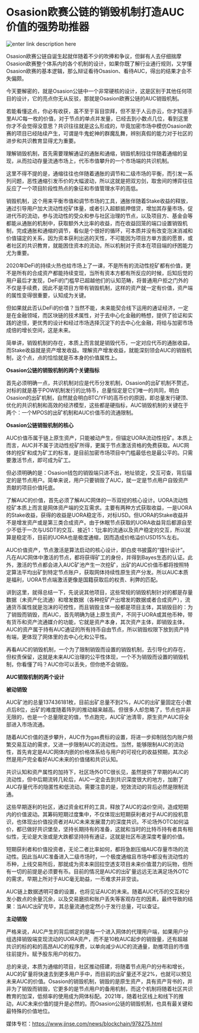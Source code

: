 # ******Osasion欧赛公链的销毁机制打造AUC价值的强势助推器******

![enter link description here](https://github.com/AUC-IO/AUC--publicity/blob/main/%E5%9B%BE%E7%89%87/%E5%B0%81%E9%9D%A2%E5%9B%BE.jpg)

Osasion欧赛公链自诞生起就伴随着不少的吹捧和争议，但鲜有人去仔细揣摩Osasion欧赛整个体系内的各个机制的设计，如果你既了解行业通行规则，又学懂Osasion欧赛的基本逻辑，那么辩证看待Osasion、看待AUC，得出的结果才会不失偏颇。

今天要解密的，就是Osasion公链中一个非常硬核的设计，这是区别于其他任何项目的设计，它的亮点你无从反驳，那就是Osasion欧赛公链的AUC销毁机制。

若能看懂这点，你必有收获，虽不至于盲目崇拜，但不至于人云亦云，你才知道手里AUC每一枚的价值，对于节点的单点并发量，已经去到小数点几位，看到这里你才不会觉得没意思？共识往往就是这么形成的，毕竟加密市场中模仿Osasion欧赛的项目已经陆续产生，可谓是牛鬼蛇神的群魔乱舞，辨别真假的能力对于社区的进步和共识教育显得尤为重要。

理解销毁机制，首先需要理解通证的通胀和通缩，销毁机制往往伴随着通缩的呈现，从而拉动存量流通市场上，代币市值攀升的一个市场端的共识机制。

这里不得不提的是，通缩往往也伴随着通胀的调节和二级市场的平衡，而引发一系列问题，恶性通缩引发币价的大幅波动，所以这就是把双刃剑，取舍间的博弈往往反应了一个项目阶段性热点的象征和市值管理水平的高低。

销毁机制，这个用来平衡市值和调节市场的工具，通胀伴随着Stake收益的释放，通过引导用户加大流动性挖矿体量，或者引入超额抵押借贷，增加其存量市场，促进代币的流动，参与流动性的受众和参与社区治理的节点，以及项目方、基金会等都能从通胀的机制中，获取额外大比率的收益，而在收益回笼的端口设置销毁机制，完成通胀和通缩的调节，看似是个很好的循环，可本质并没有改变泡沫消减和价值锚定的关系，因为资本获利出逃的天性，不可能因为项目方单方面的愿景，或者社区的共识教育，就能困住资本的流动，所以机制对于资本在项目端的纾困能力尤为重要。

2020年DeFi的持续火热也给市场上了一课，不是所有的流动性挖矿都有价值，更不是所有的合成资产都能持续变现，当所有资本方都有所反应的时候，后知后觉的用户最后才发现，DeFi的门槛早已超越他们的认知范畴，将普通用户拒之门外的不仅是手续费，因此不是项目方带有销毁机制，这样的资产就一定有价值，资产端的属性变得很重要，认知成为关键。

但如果就此否认DeFi的价值？当然不能，未来能契合线下运用的通证经济，一定是在金融领域，而区块链的技术属性，对于去中心化金融的畅想，提供了验证和实践的途径，更优秀的设计和经过市场选择沉淀下的去中心化金融，将给与加密市场成倍的增长空间，这是未来。

简单讲，销毁机制的存在，本质上而言就是销毁代币，一定对应代币的通胀收益，而Stake收益就是资产增发收益。理解资产增发收益，就能深刻领会AUC的销毁机制，这个点，点的恰恰就是币本身的价值属性上。

**Osasion公链的销毁机制的两个关键指标**

首先必须明确一点，共识机制对应是代币分发机制，Osasion的出矿机制不赘述，对标的就是基于POW机制发行的比特币，总量恒定是它们唯一的共同，明白Osasion的出矿机制，自然就会明白BTC/YFI的高币价的原因，即总量发行硬顶、优化的共识机制和高效的经济模型，这些都是硬指标，AUC销毁机制的关键在于两个：一个MPOS的出矿机制和AUC价值币的流通限制。

**Osasion公链销毁机制的核心**

AUC价值币属于链上原生资产，只能被动产生，但锚定UORA流动性挖矿。本质上而言，AUC并不属于流动性挖矿所得，更属于节点激活资格的免费获取。AUC网体的挖矿和成为矿工的标准，是目前加密市场项目中门槛最低也是最公平的。只需要激活节点，即可成为矿工。

但必须明确的是：Osasion钱包的销毁端只进不出，地址锁定，交互可查，背后锚定的是节点用户。简单来说，用户只要销毁了AUC，就一定是节点用户自毁资产贡献的项目价值托底。

了解AUC的价值，首先必须了解AUC网体的一币双挖的核心设计。UORA流动性挖矿本质上而言是网体资产端的交互需求。主要有两种方式获取收益，一是UORA的Stake收益，获得的收益是UORA稳定币，对标USD。但UORA的Stake收益并不是增发资产或是第三类合成资产。由于休眠节点获取的UORA收益背后都源自至少不低于一次与USDT的交互、接近1：1比率的流通以及资产稳定的交互，所以就算是稳定币，目前的UORA也是极度通缩，因而造成价格溢价USD15%左右。

AUC价值资产，节点激活是算法启动的核心设计，即白皮书披露的“撞针设计”。凡在AUC网体中激活的节点，都将获得矿工的身份，并得到Bayes生态的认证。此外，激活的节点都会进入AUC矿池产生一次挖矿，出矿的AUC价值币都将按照特定算法平均出矿到特定节点账户，获取网体持续性原生资产分发。所以AUC本质是福利，UORA节点端激活更像是国籍获取后的权责、利弊的匹配。

讲到这里，就得总结一下，先说说其他项目，这些常规的销毁机制针对的都是存量数据（未资产化流通）和增发数据（各种挖矿产出增发的数据或者合成资产），流通货币属性就是泡沫的可控性，而且销毁主体一般都是项目主体，其销毁目的：为了销毁而销毁，而AUC，首先明确为链上原生资产，不同于UORA或其他币种，带有货币和资产流通媒介的功能，它就是资产本身，其次资产主体，即销毁主体，AUC的资产属于持有AUC通证的所有持币自由节点，所以销毁权限下放到资产持有端，更体现了网体里的去中心化和公平性。

再看AUC的销毁机制，一个为了限制销毁而设置的销毁机制，去引导化的存在，但权责保留，这就是未来AUC治理的公平性体现，一个不为销毁而设置的销毁机制，你看懂了吗？AUC你可以丢失，但你绝不会销毁。

**AUC销毁机制的两个设计**

**被动销毁**

AUC矿池的总量137436181枚，目前出矿总量不到2%，AUC的出矿量固定在小数点后8位，出矿的难度随着阵列的推动越来越高。但很多人却忽略了，节点也并非无限的，也是一个总量限定的值，节点跑完，AUC矿池清零，原生资产AUC将全部进入市场流通。

随着AUC价值的逐步攀升，AUC作为gas费标的设置，将进一步抑制钱包内账户频繁交易互动的需求，又进一步限制AUC的流动性。当然，能够限制AUC的流动性，首先肯定是AUC网体内嵌的价格体系给与用户的可视化的收益预期，其次必然是用户完全看好AUC未来的价值储和共识认知。

共识认知和资产属性的加持下，社区场外OTC很长见，虽然提供了早期的AUC的流动性，但中后期流转几轮后，AUC一定会去到共识深度很大的地方，加剧了AUC存量代币的隐匿性和低流动。需要注意的是，短效流动的背后必然是限制流通。

这些早期逐利的社区，通过资金杠杆的工具，释放了AUC的溢价空间，造成短期内的价值波动。其筹码短期过度集中，不仅体现出短期获利者对于AUC的投机意识，也体现出价值投资者对AUC未来发展潜力的深度共识。不论场外OTC如何溢价，都已做好共识堡垒，坚持长期持有的准备，这就和当时的比特币持有者具有相似性，无论是大涨或是大跌都坚持持有通证，这就是社区布道深度考量的价值。

短期获利者和价值投资者，无论二者比率如何，都将急剧压缩AUC存量市场的流动性。因此当AUC准备进入二级市场时，一个极度通缩且市场中都没有流动性的币种，上线交易所后，那就成为资本来回拉空透支项目未来价值潜力的玩物，但所有一切的前提是必须要有币。目前的情况是AUC的出矿量远远无法满足场外OTC的需求，早期上所对于AUC毫无助益，一币难求并非空谈。

AUC链上数据透明可查的设置，也将见证AUC的未来。随着AUC代币的交互和分发小数点的余量沉余，以及交易磨损和账户丢失等客观存在的因素，最终导致的结果：当AUC出矿完毕，其总量流通也定然小于发行总量，可以查证。

**主动销毁**

严格来说，AUC产生的背后绑定的是每一个进入网体的代理用户端，如果用户分组选择销毁端变现流动的UORA资产，而不是10枚AUC起步的销毁量，还有超越共识的标的和的高昂AUC的程序费，以单向减少AUC的流通量，助推项目的市值往前提升。赋予股东用户的权力。

总的来说，本质为通缩的项目，社区推动搭建，将随着节点用户的分布和增长，AUC的矿量将快速去到更多用户手中，而目前的出矿量还不足2%，也就可以预见未来AUC的价值。Osasion的销毁机制，销毁的是原生资产，具有资产背书的，并非为了销毁而销毁，它更多的是节点用户的备用机制，而这个机制将随着社区共识教育的加深，低频率的使用成为网体标配。2021年，随着社区线上和线下的推动，AUC未来价值的提升是必然的。而Osasion公链的销毁机制，也具有最关键和最特殊的价值地位。

媒体专栏：https://www.jinse.com/news/blockchain/978275.html
